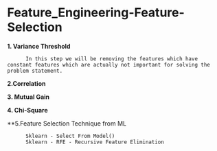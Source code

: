 # Feature_Engineering-Feature-Selection


**1. Variance Threshold**

          In this step we will be removing the features which have constant features which are actually not important for solving the problem statement.

**2.Correlation**


**3. Mutual Gain**

          
**4. Chi-Square**

         
**5.Feature Selection Technique from ML 

          Sklearn - Select From Model()
          Sklearn - RFE - Recursive Feature Elimination
















